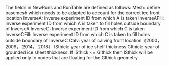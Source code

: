 The fields in NewRuns and RunTable are defined as follows:
Mesh: define basemesh which needs to be adapted to account for the correct ice front location
InverseA: Inverse experiment ID from which A is taken
InverseAFill: Inverse experiment ID from which A is taken to fill holes outside boundary of InverseA
InverseC: Inverse experiment ID from which C is taken
InverseCFill: Inverse experiment ID from which C is taken to fill holes outside boundary of InverseC
Calv: year of calving front location（2000， 2009， 2014， 2018）
ISthick: year of ice shelf thickness
GIthick: year of grounded ice sheet thickness. If ISthick ~= GIthick then ISthick will be applied only to nodes that are floating for the GIthick geometry

